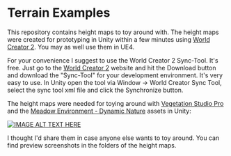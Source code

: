 # Terrain Examples

This repository contains height maps to toy around with. The height maps were created for prototyping in Unity within a few minutes using [World Creator 2](https://www.world-creator.com/ "World Creator 2"). You may as well use them in UE4.

For your convenience I suggest to use the World Creator 2 Sync-Tool. It's free. Just go to the [World Creator 2](https://www.world-creator.com/ "World Creator 2") website and hit the Download button and download the "Sync-Tool" for your development environment. It's very easy to use. In Unity open the tool via Window -> World Creator Sync Tool, select the sync tool xml file and click the Synchronize button.

The height maps were needed for toying around with [Vegetation Studio Pro](https://assetstore.unity.com/packages/tools/terrain/vegetation-studio-pro-131835 "Vegetation Studio Pro") and the [Meadow Environment - Dynamic Nature](https://assetstore.unity.com/packages/3d/vegetation/meadow-environment-dynamic-nature-132195 "Meadow Environment - Dynamic Nature") assets in Unity:

[![IMAGE ALT TEXT HERE](https://img.youtube.com/vi/wNZVXOJlDms/0.jpg)](https://www.youtube.com/watch?v=wNZVXOJlDms)

I thought I'd share them in case anyone else wants to toy around. You can find preview screenshots in the folders of the height maps.
